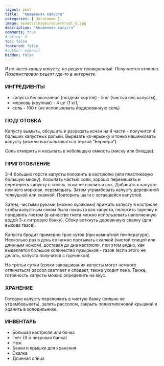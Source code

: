 ```yaml
---
layout: post
title:  "Квашенная капуста"
categories: [ Заготовки ]
image: assets/images/sauerkraut_0.jpg
description: "Квашенная капуста"
comments: true
#rating: 3
toc: false
featured: false
#author: mikhail
hidden: false
---
```

*Я не часто квашу капусту, но рецепт проверенный. Получается отлично. Позаимствовал рецепт где-то в интернете.*

### ИНГРЕДИЕНТЫ
* капуста белокочанная (поздних сортов) - 5 кг (чистый вес капусты),
* морковь (крупная) - 4 шт (1 кг),
* соль - 100 г (не использовать йодированную соль)

### ПОДГОТОВКА
Капусту вымыть, обсушить и разрезать кочан на 4 части - получится 4 больших капустных дольки. Вырезать кочерыжку и тонко нашинковать капусту (можно воспользоваться теркой "Бернера").

Соль отмерить и насыпать в небольшую емкость (миску или блюдце). 

### ПРИГОТОВЛЕНИЕ
3-4 больших горсти капусты положить в кастрюлю (или пластиковую большую миску), посыпать частью соли, хорошо перемешать и перетереть капусту с солью, пока не появится сок. 
Добавить к капусте немного моркови, перемешать. 
Затем утрамбовать капусту деревянной толкушкой или скалкой.
Повторить шаги с оставшейся капустой.

Затем, чистыми руками (можно кулаками) прижать капусту в кастрюле, чтобы капустным соком была покрыта вся капуста, положить тарелку и придавить гнетом (в качестве гнета можно использовать наполненную водой 3-х литровую банку). 
Сбоку воткнуть деревянную скалку (для выхода газов).

Капуста бродит примерно трое суток (при комнатной температуре).
Несколько раз в день ее нужно протыкать скалкой (чистой спицей или длинным ножом), доставая до дна кастрюли, при этом видно, как выделяется большое количество пузырьков - газов (если этого не делать, капуста получится с горчинкой). 

На третьи сутки (сроки заквашивания капусты могут немного отличаться) рассол светлеет и спадает, также уходит пена. 
Также, готовность капусты можно определить на вкус. 

### ХРАНЕНИЕ
Готовую капусту переложить в чистую банку (сильно не утрамбовывать), залить рассолом, закрыть полиэтиленовой крышкой и хранить в холодильнике. 

### ИНВЕНТАРЬ
* Большая кастрюля или бочка
* Гнёт (3-х литровая банка)
* Нож
* Банки и крышки для хранения
* Скалка
* Длинная спица
